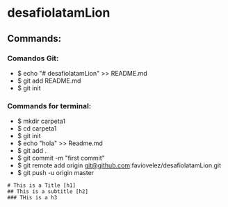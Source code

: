 # desafiolatamLion

## Commands:

### Comandos Git:
* $ echo "# desafiolatamLion" >> README.md
* $ git add README.md
* $ git init

### Commands for terminal:

* $ mkdir carpeta1
* $ cd carpeta1
* $ git init
* $ echo "hola" >> Readme.md
* $ git add .
* $ git commit -m "first commit"
* $ git remote add origin git@github.com:faviovelez/desafiolatamLion.git
* $ git push -u origin master

```
# This is a Title [h1]
## This is a subtitle [h2]
### THis is a h3
```
